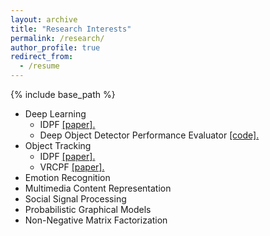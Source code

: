 ```yaml
---
layout: archive
title: "Research Interests"
permalink: /research/
author_profile: true
redirect_from:
  - /resume
---
```


{% include base_path %}

* Deep Learning
  * IDPF <u><a href="https://ieeexplore.ieee.org/abstract/document/8296966">[paper]</a>.</u>
  * Deep Object Detector Performance Evaluator <u><a href="https://github.com/msprITU/Deep-Performance-Evaluation-Tool">[code]</a>.</u>
* Object Tracking
  * IDPF <u><a href="https://ieeexplore.ieee.org/abstract/document/8296966">[paper]</a>.</u>
  * VRCPF <u><a href="https://ieeexplore.ieee.org/document/7532644">[paper]</a>.</u>
* Emotion Recognition
* Multimedia Content Representation
* Social Signal Processing
* Probabilistic Graphical Models
* Non-Negative Matrix Factorization

